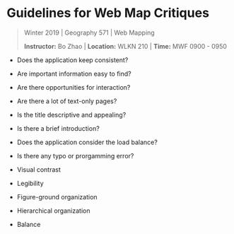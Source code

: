 # Guidelines for Web Map Critiques

> Winter 2019 | Geography 571 | Web Mapping
>
> **Instructor:** Bo Zhao | **Location:** WLKN 210 | **Time:** MWF 0900 - 0950


- Does the application keep consistent?


- Are important information easy to find?


- Are there opportunities for interaction?


- Are there a lot of text-only pages?


- Is the title descriptive and appealing?


- Is there a brief introduction?


- Does the application consider the load balance?


- Is there any typo or prorgamming error?


- Visual contrast


- Legibility


- Figure-ground organization

- Hierarchical organization

- Balance
